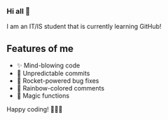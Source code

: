 ### Hi all 👋

I am an IT/IS student that is currently learning GitHub!

## Features of me

- ✨ Mind-blowing code
- 🎉 Unpredictable commits
- 🚀 Rocket-powered bug fixes
- 🌈 Rainbow-colored comments
- 🦄 Magic functions


Happy coding! 🚀🦄✨
